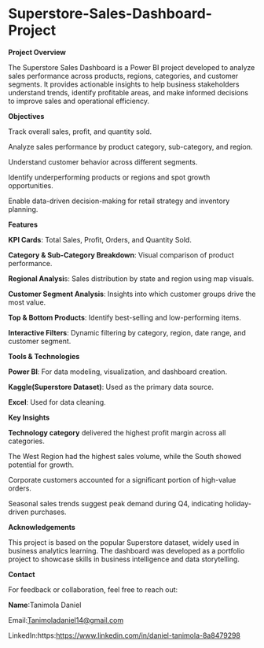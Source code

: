 # Superstore-Sales-Dashboard-Project

**Project Overview**

The Superstore Sales Dashboard is a Power BI project developed to analyze sales performance across products, regions, categories, and customer segments. It provides actionable insights to help business stakeholders understand trends, identify profitable areas, and make informed decisions to improve sales and operational efficiency.

 **Objectives**
 
Track overall sales, profit, and quantity sold.

Analyze sales performance by product category, sub-category, and region.

Understand customer behavior across different segments.

Identify underperforming products or regions and spot growth opportunities.

Enable data-driven decision-making for retail strategy and inventory planning.

**Features**

**KPI Cards**: Total Sales, Profit, Orders, and Quantity Sold.

**Category & Sub-Category Breakdown**: Visual comparison of product performance.

**Regional Analysi**s: Sales distribution by state and region using map visuals.

**Customer Segment Analysis**: Insights into which customer groups drive the most value.

**Top & Bottom Products**: Identify best-selling and low-performing items.

**Interactive Filters**: Dynamic filtering by category, region, date range, and customer segment.

**Tools & Technologies**

**Power BI**: For data modeling, visualization, and dashboard creation.

**Kaggle(Superstore Dataset)**: Used as the primary data source.

**Excel**: Used for data cleaning.
 
 **Key Insights**
 
**Technology category** delivered the highest profit margin across all categories.

The West Region had the highest sales volume, while the South showed potential for growth.

Corporate customers accounted for a significant portion of high-value orders.

Seasonal sales trends suggest peak demand during Q4, indicating holiday-driven purchases.

**Acknowledgements**

This project is based on the popular Superstore dataset, widely used in business analytics learning. The dashboard was developed as a portfolio project to showcase skills in business intelligence and data storytelling.

**Contact**

For feedback or collaboration, feel free to reach out:

**Name**:Tanimola Daniel

Email:Tanimoladaniel14@gmail.com

LinkedIn:https:https://www.linkedin.com/in/daniel-tanimola-8a8479298

